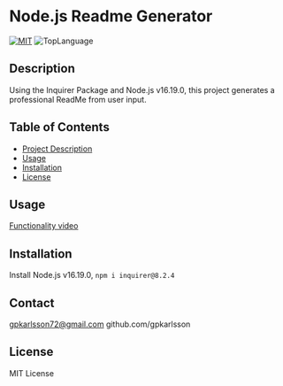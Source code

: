  
# Node.js Readme Generator
    
[![MIT](https://img.shields.io/badge/License-MIT-yellow.svg)](https://opensource.org/licenses/MIT) ![TopLanguage](https://img.shields.io/github/languages/top/gpkarlsson/Node.js-ReadMe-Generator) 
## Description
Using the Inquirer Package and Node.js v16.19.0, this project generates a professional ReadMe from user input.

## Table of Contents
- [Project Description](#Description)
- [Usage](#Usage)
- [Installation](#Installation)
- [License](#License)

## Usage
[Functionality video](https://drive.google.com/file/d/13HMu3oYL8XqjKkZljWvtjMLQ4-FLyKou/view)

## Installation
Install Node.js v16.19.0, `npm i inquirer@8.2.4`

## Contact
gpkarlsson72@gmail.com
github.com/gpkarlsson

## License

MIT License


  
